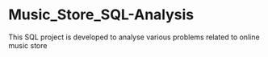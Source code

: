 # Music_Store_SQL-Analysis
This SQL project is developed to analyse various problems related to online music store
